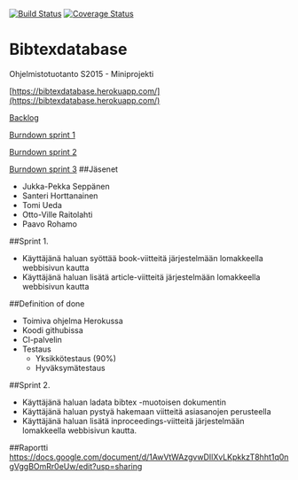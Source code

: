 [![Build Status](https://travis-ci.org/ohtuspringteam/bibtexdatabase.svg?branch=master)](https://travis-ci.org/ohtuspringteam/bibtexdatabase) [![Coverage Status](https://coveralls.io/repos/ohtuspringteam/bibtexdatabase/badge.svg?branch=master&service=github)](https://coveralls.io/github/ohtuspringteam/bibtexdatabase?branch=master)

# Bibtexdatabase

Ohjelmistotuotanto S2015 - Miniprojekti

[https://bibtexdatabase.herokuapp.com/](https://bibtexdatabase.herokuapp.com/)

[Backlog](https://trello.com/b/gAoFBDDj/ohtuspringteam)

[Burndown sprint 1](https://docs.google.com/spreadsheets/d/1a8vcys8JTx35pfChWAnYL8_g_-55QqnL3yNzM3ais4I/edit?usp=sharing)

[Burndown sprint 2](https://docs.google.com/spreadsheets/d/1t7lnGBohWWyEUNtwTysRNfehCEYvia4sC__T7VJpmDw/edit?usp=sharing)

[Burndown sprint 3](https://docs.google.com/spreadsheets/d/1WSwbjCdI4UkuURBGwjvo9t9rpgdB4ZwhDjUaYpdFrik/edit?usp=sharing)
##Jäsenet
* Jukka-Pekka Seppänen
* Santeri Horttanainen
* Tomi Ueda
* Otto-Ville Raitolahti
* Paavo Rohamo

##Sprint 1.

* Käyttäjänä haluan syöttää book-viitteitä järjestelmään lomakkeella webbisivun kautta
* Käyttäjänä haluan lisätä article-viitteitä järjestelmään lomakkeella webbisivun kautta

##Definition of done

* Toimiva ohjelma Herokussa
* Koodi githubissa
* Cl-palvelin
* Testaus
	* Yksikkötestaus (90%)
	* Hyväksymätestaus

##Sprint 2.
* Käyttäjänä haluan ladata bibtex -muotoisen dokumentin
* Käyttäjänä haluan pystyä hakemaan viitteitä asiasanojen perusteella
* Käyttäjänä haluan lisätä inproceedings-viitteitä järjestelmään lomakkeella webbisivun kautta.

##Raportti
https://docs.google.com/document/d/1AwVtWAzgvwDIlXvLKpkkzT8hht1q0ngVggBOmRr0eUw/edit?usp=sharing

